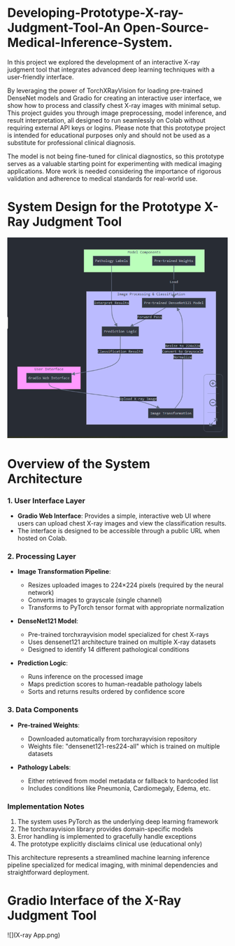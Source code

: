 # Developing-Prototype-X-ray-Judgment-Tool-An Open-Source-Medical-Inference-System.

In this project we explored the development of an interactive X-ray judgment tool that integrates advanced deep learning techniques with a user-friendly interface. 

By leveraging the power of TorchXRayVision for loading pre-trained DenseNet models and Gradio for creating an interactive user interface, we show how to process and classify chest X-ray images with minimal setup. This project  guides you through image preprocessing, model inference, and result interpretation, all designed to run seamlessly on Colab without requiring external API keys or logins. Please note that this prototype project is intended for educational purposes only and should not be used as a substitute for professional clinical diagnosis.


The model is not being fine-tuned for clinical diagnostics, so this prototype serves as a valuable starting point for experimenting with medical imaging applications. More work is needed  considering the importance of rigorous validation and adherence to medical standards for real-world use.

# System Design for the Prototype X-Ray Judgment Tool

![](System-design.png)

# Overview of the System Architecture

### 1. User Interface Layer
- **Gradio Web Interface**: Provides a simple, interactive web UI where users can upload chest X-ray images and view the classification results.
- The interface is designed to be accessible through a public URL when hosted on Colab.

### 2. Processing Layer
- **Image Transformation Pipeline**:
  - Resizes uploaded images to 224×224 pixels (required by the neural network)
  - Converts images to grayscale (single channel)
  - Transforms to PyTorch tensor format with appropriate normalization

- **DenseNet121 Model**:
  - Pre-trained torchxrayvision model specialized for chest X-rays
  - Uses densenet121 architecture trained on multiple X-ray datasets
  - Designed to identify 14 different pathological conditions

- **Prediction Logic**:
  - Runs inference on the processed image
  - Maps prediction scores to human-readable pathology labels
  - Sorts and returns results ordered by confidence score

### 3. Data Components
- **Pre-trained Weights**:
  - Downloaded automatically from torchxrayvision repository
  - Weights file: "densenet121-res224-all" which is trained on multiple datasets

- **Pathology Labels**:
  - Either retrieved from model metadata or fallback to hardcoded list
  - Includes conditions like Pneumonia, Cardiomegaly, Edema, etc.

### Implementation Notes
1. The system uses PyTorch as the underlying deep learning framework
2. The torchxrayvision library provides domain-specific models
3. Error handling is implemented to gracefully handle exceptions
4. The prototype explicitly disclaims clinical use (educational only)

This architecture represents a streamlined machine learning inference pipeline specialized for medical imaging, with minimal dependencies and straightforward deployment.

# Gradio Interface of the X-Ray Judgment Tool

![](X-ray App.png)

